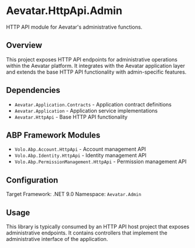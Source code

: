 # Aevatar.HttpApi.Admin

HTTP API module for Aevatar's administrative functions.

## Overview

This project exposes HTTP API endpoints for administrative operations within the Aevatar platform. It integrates with the Aevatar application layer and extends the base HTTP API functionality with admin-specific features.

## Dependencies

- `Aevatar.Application.Contracts` - Application contract definitions
- `Aevatar.Application` - Application service implementations
- `Aevatar.HttpApi` - Base HTTP API functionality

## ABP Framework Modules

- `Volo.Abp.Account.HttpApi` - Account management API
- `Volo.Abp.Identity.HttpApi` - Identity management API
- `Volo.Abp.PermissionManagement.HttpApi` - Permission management API

## Configuration

Target Framework: .NET 9.0
Namespace: `Aevatar.Admin`

## Usage

This library is typically consumed by an HTTP API host project that exposes administrative endpoints. It contains controllers that implement the administrative interface of the application. 